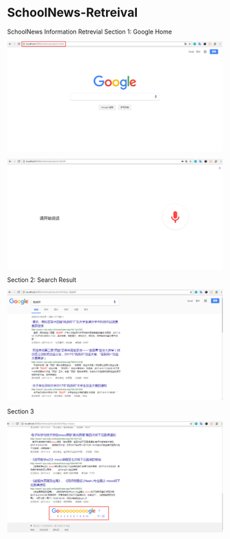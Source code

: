 # SchoolNews-Retreival
SchoolNews Information Retrevial
Section 1: Google Home

![](https://github.com/Blackmamba-xuan/SchoolNews-Retreival/blob/master/screenshoot/shoot1.png)

![](https://github.com/Blackmamba-xuan/SchoolNews-Retreival/blob/master/screenshoot/shoot4.png)

Section 2: Search Result

![](https://github.com/Blackmamba-xuan/SchoolNews-Retreival/blob/master/screenshoot/shoot2.png)

Section 3

![](https://github.com/Blackmamba-xuan/SchoolNews-Retreival/blob/master/screenshoot/shoot3.png)
